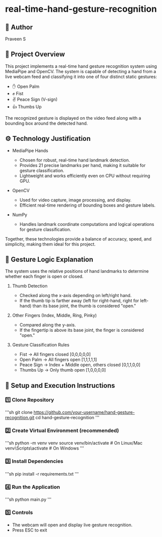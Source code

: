 # real-time-hand-gesture-recognition

## 👤 Author
Praveen S

## 📌 Project Overview
This project implements a real-time hand gesture recognition system using MediaPipe and OpenCV. The system is capable of detecting a hand from a live webcam feed and classifying it into one of four distinct static gestures:
- ✋ Open Palm
- ✊ Fist
- ✌️ Peace Sign (V-sign)
- 👍 Thumbs Up

The recognized gesture is displayed on the video feed along with a bounding box around the detected hand.

## ⚙️ Technology Justification
- MediaPipe Hands
  - Chosen for robust, real-time hand landmark detection.
  - Provides 21 precise landmarks per hand, making it suitable for gesture classification.
  - Lightweight and works efficiently even on CPU without requiring GPU.

- OpenCV
  - Used for video capture, image processing, and display.
  - Efficient real-time rendering of bounding boxes and gesture labels.

- NumPy
  - Handles landmark coordinate computations and logical operations for gesture classification.

Together, these technologies provide a balance of accuracy, speed, and simplicity, making them ideal for this project.

## 🧠 Gesture Logic Explanation
The system uses the relative positions of hand landmarks to determine whether each finger is open or closed.
1. Thumb Detection
    - Checked along the x-axis depending on left/right hand.
    - If the thumb tip is farther away (left for right-hand, right for left-hand) than its base joint, the thumb is considered "open."

2. Other Fingers (Index, Middle, Ring, Pinky)
    - Compared along the y-axis.
    - If the fingertip is above its base joint, the finger is considered "open."

3. Gesture Classification Rules
    - Fist → All fingers closed [0,0,0,0,0]
    - Open Palm → All fingers open [1,1,1,1,1]
    - Peace Sign → Index + Middle open, others closed [0,1,1,0,0]
    - Thumbs Up → Only thumb open [1,0,0,0,0]

## 🚀 Setup and Execution Instructions
### 1️⃣ Clone Repository
'''sh
git clone https://github.com/your-username/hand-gesture-recognition.git
cd hand-gesture-recognition
'''
### 2️⃣ Create Virtual Environment (recommended)
'''sh
python -m venv venv
source venv/bin/activate    # On Linux/Mac
venv\Scripts\activate       # On Windows
'''
 ### 3️⃣ Install Dependencies

 '''sh 
 pip install -r requirements.txt
'''

### 4️⃣ Run the Application
'''sh
python main.py
'''
### 5️⃣ Controls
- The webcam will open and display live gesture recognition.
- Press ESC to exit
